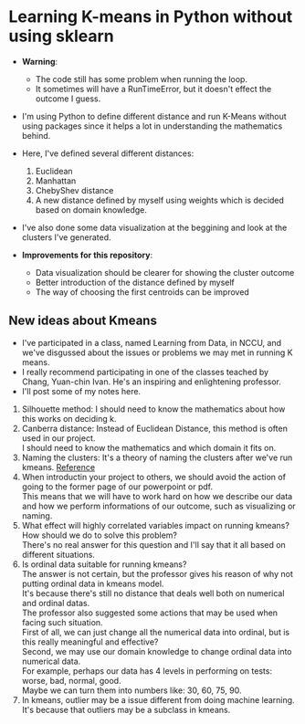 # Learning K-means in Python without using sklearn

* **Warning**: 
    - The code still has some problem when running the loop.
    - It sometimes will have a RunTimeError, but it doesn't effect the outcome I guess.

* I'm using Python to define different distance and run K-Means without using packages since it helps a lot in understanding the mathematics behind.

* Here, I've defined several different distances:
  1. Euclidean
  2. Manhattan
  3. ChebyShev distance
  4. A new distance defined by myself using weights which is decided based on domain knowledge.
  
* I've also done some data visualization at the beggining and look at the clusters I've generated.

* **Improvements for this repository**:
  - Data visualization should be clearer for showing the cluster outcome
  - Better introduction of the distance defined by myself
  - The way of choosing the first centroids can be improved
  
## New ideas about Kmeans
* I've participated in a class, named Learning from Data, in NCCU, and we've disgussed about the issues or problems we may met in running K means.
* I really recommend participating in one of the classes teached by Chang, Yuan-chin Ivan. He's an inspiring and enlightening professor.
* I'll post some of my notes here.  

1. Silhouette method: I should need to know the mathematics about how this works on deciding k.
2. Canberra distance: Instead of Euclidean Distance, this method is often used in our project.  
I should need to know the mathematics and which domain it fits on.
3. Naming the clusters: It's a theory of naming the clusters after we've run kmeans. [Reference](http://www.d.umn.edu/~tpederse/Pubs/cicling2005.pdf)
4. When introductin your project to others, we should avoid the action of going to the former page of our powerpoint or pdf.  
This means that we will have to work hard on how we describe our data and how we perform informations of our outcome, such as visualizing or naming.
5. What effect will highly correlated variables impact on running kmeans?  
How should we do to solve this problem?  
There's no real answer for this question and I'll say that it all based on different situations.
6. Is ordinal data suitable for running kmeans?  
The answer is not certain, but the professor gives his reason of why not putting ordinal data in kmeans model.  
It's because there's still no distance that deals well both on numerical and ordinal datas.  
The professor also suggested some actions that may be used when facing such situation.  
First of all, we can just change all the numerical data into ordinal, but is this really meaningful and effective?  
Second, we may use our domain knowledge to change ordinal data into numerical data.  
For example, perhaps our data has 4 levels in performing on tests: worse, bad, normal, good.  
Maybe we can turn them into numbers like: 30, 60, 75, 90. 
7. In kmeans, outlier may be a issue different from doing machine learning.
It's because that outliers may be a subclass in kmeans.
